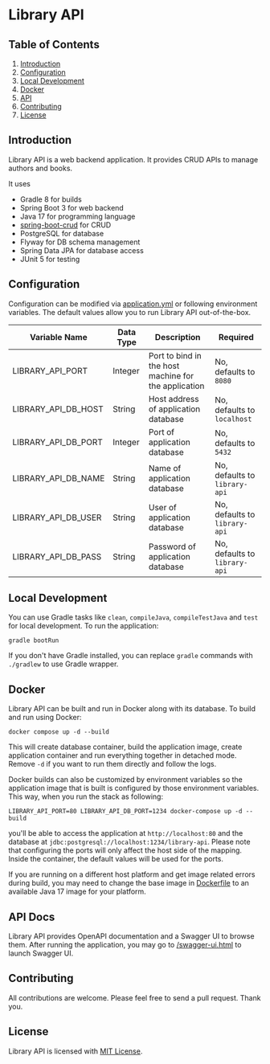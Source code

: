 # Library API

## Table of Contents

1. [Introduction](#introduction)
2. [Configuration](#configuration)
3. [Local Development](#local-development)
4. [Docker](#docker)
5. [API](#api-docs)
6. [Contributing](#contributing)
7. [License](#license)

## Introduction

Library API is a web backend application. It provides CRUD APIs to manage authors and books.

It uses

* Gradle 8 for builds
* Spring Boot 3 for web backend
* Java 17 for programming language
* [spring-boot-crud](https://github.com/makiftutuncu/spring-boot-crud) for CRUD
* PostgreSQL for database
* Flyway for DB schema management
* Spring Data JPA for database access
* JUnit 5 for testing

## Configuration

Configuration can be modified via [application.yml](src/main/resources/application.yml) or following environment variables. The default values allow you to run Library API out-of-the-box.

| Variable Name       | Data Type | Description                                          | Required                      |
|---------------------|-----------|------------------------------------------------------|-------------------------------|
| LIBRARY_API_PORT    | Integer   | Port to bind in the host machine for the application | No, defaults to `8080`        |
| LIBRARY_API_DB_HOST | String    | Host address of application database                 | No, defaults to `localhost`   |
| LIBRARY_API_DB_PORT | Integer   | Port of application database                         | No, defaults to `5432`        |
| LIBRARY_API_DB_NAME | String    | Name of application database                         | No, defaults to `library-api` |
| LIBRARY_API_DB_USER | String    | User of application database                         | No, defaults to `library-api` |
| LIBRARY_API_DB_PASS | String    | Password of application database                     | No, defaults to `library-api` |

## Local Development

You can use Gradle tasks like `clean`, `compileJava`, `compileTestJava` and `test` for local development. To run the application:
```shell
gradle bootRun
```

If you don't have Gradle installed, you can replace `gradle` commands with `./gradlew` to use Gradle wrapper.

## Docker

Library API can be built and run in Docker along with its database. To build and run using Docker:

```shell
docker compose up -d --build
```

This will create database container, build the application image, create application container and run everything together in detached mode. Remove `-d` if you want to run them directly and follow the logs.

Docker builds can also be customized by environment variables so the application image that is built is configured by those environment variables. This way, when you run the stack as following:

```shell
LIBRARY_API_PORT=80 LIBRARY_API_DB_PORT=1234 docker-compose up -d --build
```

you'll be able to access the application at `http://localhost:80` and the database at `jdbc:postgresql://localhost:1234/library-api`. Please note that configuring the ports will only affect the host side of the mapping. Inside the container, the default values will be used for the ports.

If you are running on a different host platform and get image related errors during build, you may need to change the base image in [Dockerfile](Dockerfile) to an available Java 17 image for your platform.

## API Docs

Library API provides OpenAPI documentation and a Swagger UI to browse them. After running the application, you may go to [/swagger-ui.html](http://localhost:8080/swagger-ui.html) to launch Swagger UI.

## Contributing

All contributions are welcome. Please feel free to send a pull request. Thank you.

## License

Library API is licensed with [MIT License](LICENSE).
